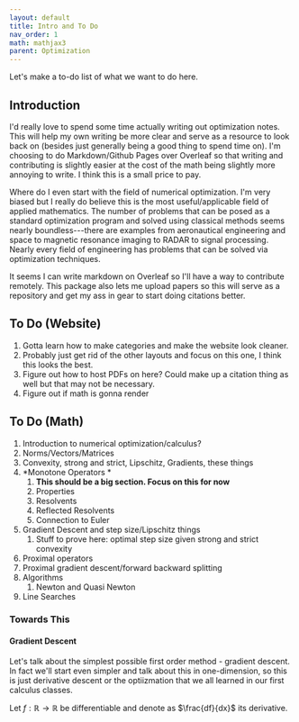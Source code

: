 ```yaml
---
layout: default
title: Intro and To Do
nav_order: 1
math: mathjax3
parent: Optimization
---
```


Let's make a to-do list of what we want to do here.

## Introduction
I'd really love to spend some time actually writing out optimization notes. This will help my own writing be more clear and serve as a resource to look back on (besides just generally being a good thing to spend time on). I'm choosing to do Markdown/Github Pages over Overleaf so that writing and contributing is slightly easier at the cost of the math being slightly more annoying to write. I think this is a small price to pay.

Where do I even start with the field of numerical optimization. I'm very biased but I really do believe this is the most useful/applicable field of applied mathematics. The number of problems that can be posed as a standard optimization program and solved using classical methods seems nearly boundless---there are examples from aeronautical engineering and space to magnetic resonance imaging to RADAR to signal processing. Nearly every field of engineering has problems that can be solved via optimization techniques.

It seems I can write markdown on Overleaf so I'll have a way to contribute remotely. This package also lets me upload papers so this will serve as a repository and get my ass in gear to start doing citations better.

## To Do (Website)
 1. Gotta learn how to make categories and make the website look cleaner.
 1. Probably just get rid of the other layouts and focus on this one, I think this looks the best.
 1. Figure out how to host PDFs on here? Could make up a citation thing as well but that may not be necessary.
 1. Figure out if math is gonna render

## To Do (Math)
 1. Introduction to numerical optimization/calculus?
 1. Norms/Vectors/Matrices
 1. Convexity, strong and strict, Lipschitz, Gradients, these things
 1. *Monotone Operators * 
	 1. __This should be a big section. Focus on this for now__
	 1. Properties
	 1. Resolvents
	 1. Reflected Resolvents
	 1. Connection to Euler
 1. Gradient Descent and step size/Lipschitz things
	 1. Stuff to prove here: optimal step size given strong and strict convexity
 1. Proximal operators
 1. Proximal gradient descent/forward backward splitting
 1. Algorithms
	 1. Newton and Quasi Newton
 1. Line Searches

### Towards This
#### Gradient Descent
Let's talk about the simplest possible first order method - gradient descent. In fact we'll start even simpler and talk about this in one-dimension, so this is just derivative descent or the optiizmation that we all learned in our first calculus classes.

Let $f : \mathbb{R} \to \mathbb{R}$ be differentiable and denote as $\frac{df}{dx}$ its derivative.